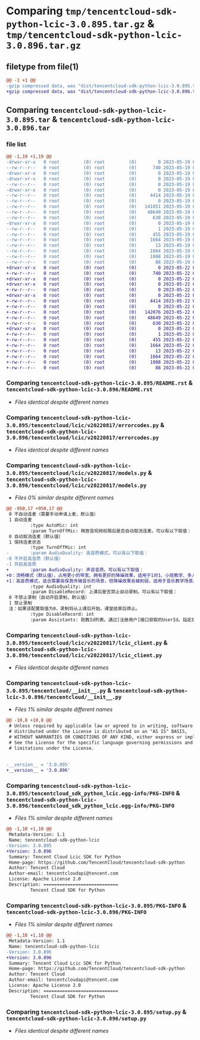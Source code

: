 # Comparing `tmp/tencentcloud-sdk-python-lcic-3.0.895.tar.gz` & `tmp/tencentcloud-sdk-python-lcic-3.0.896.tar.gz`

## filetype from file(1)

```diff
@@ -1 +1 @@
-gzip compressed data, was "dist/tencentcloud-sdk-python-lcic-3.0.895.tar", last modified: Fri May 19 02:54:20 2023, max compression
+gzip compressed data, was "dist/tencentcloud-sdk-python-lcic-3.0.896.tar", last modified: Mon May 22 00:26:32 2023, max compression
```

## Comparing `tencentcloud-sdk-python-lcic-3.0.895.tar` & `tencentcloud-sdk-python-lcic-3.0.896.tar`

### file list

```diff
@@ -1,19 +1,19 @@
-drwxr-xr-x   0 root         (0) root         (0)        0 2023-05-19 02:54:20.000000 tencentcloud-sdk-python-lcic-3.0.895/
--rw-r--r--   0 root         (0) root         (0)      740 2023-05-19 02:54:20.000000 tencentcloud-sdk-python-lcic-3.0.895/README.rst
-drwxr-xr-x   0 root         (0) root         (0)        0 2023-05-19 02:54:20.000000 tencentcloud-sdk-python-lcic-3.0.895/tencentcloud/
-drwxr-xr-x   0 root         (0) root         (0)        0 2023-05-19 02:54:20.000000 tencentcloud-sdk-python-lcic-3.0.895/tencentcloud/lcic/
--rw-r--r--   0 root         (0) root         (0)        0 2023-05-19 02:54:20.000000 tencentcloud-sdk-python-lcic-3.0.895/tencentcloud/lcic/__init__.py
-drwxr-xr-x   0 root         (0) root         (0)        0 2023-05-19 02:54:20.000000 tencentcloud-sdk-python-lcic-3.0.895/tencentcloud/lcic/v20220817/
--rw-r--r--   0 root         (0) root         (0)     4414 2023-05-19 02:54:20.000000 tencentcloud-sdk-python-lcic-3.0.895/tencentcloud/lcic/v20220817/errorcodes.py
--rw-r--r--   0 root         (0) root         (0)        0 2023-05-19 02:54:20.000000 tencentcloud-sdk-python-lcic-3.0.895/tencentcloud/lcic/v20220817/__init__.py
--rw-r--r--   0 root         (0) root         (0)   141851 2023-05-19 02:54:20.000000 tencentcloud-sdk-python-lcic-3.0.895/tencentcloud/lcic/v20220817/models.py
--rw-r--r--   0 root         (0) root         (0)    48649 2023-05-19 02:54:20.000000 tencentcloud-sdk-python-lcic-3.0.895/tencentcloud/lcic/v20220817/lcic_client.py
--rw-r--r--   0 root         (0) root         (0)      630 2023-05-19 02:54:20.000000 tencentcloud-sdk-python-lcic-3.0.895/tencentcloud/__init__.py
-drwxr-xr-x   0 root         (0) root         (0)        0 2023-05-19 02:54:20.000000 tencentcloud-sdk-python-lcic-3.0.895/tencentcloud_sdk_python_lcic.egg-info/
--rw-r--r--   0 root         (0) root         (0)        1 2023-05-19 02:54:20.000000 tencentcloud-sdk-python-lcic-3.0.895/tencentcloud_sdk_python_lcic.egg-info/dependency_links.txt
--rw-r--r--   0 root         (0) root         (0)      455 2023-05-19 02:54:20.000000 tencentcloud-sdk-python-lcic-3.0.895/tencentcloud_sdk_python_lcic.egg-info/SOURCES.txt
--rw-r--r--   0 root         (0) root         (0)     1664 2023-05-19 02:54:20.000000 tencentcloud-sdk-python-lcic-3.0.895/tencentcloud_sdk_python_lcic.egg-info/PKG-INFO
--rw-r--r--   0 root         (0) root         (0)       13 2023-05-19 02:54:20.000000 tencentcloud-sdk-python-lcic-3.0.895/tencentcloud_sdk_python_lcic.egg-info/top_level.txt
--rw-r--r--   0 root         (0) root         (0)     1664 2023-05-19 02:54:20.000000 tencentcloud-sdk-python-lcic-3.0.895/PKG-INFO
--rw-r--r--   0 root         (0) root         (0)     1008 2023-05-19 02:54:20.000000 tencentcloud-sdk-python-lcic-3.0.895/setup.py
--rw-r--r--   0 root         (0) root         (0)       88 2023-05-19 02:54:20.000000 tencentcloud-sdk-python-lcic-3.0.895/setup.cfg
+drwxr-xr-x   0 root         (0) root         (0)        0 2023-05-22 00:26:32.000000 tencentcloud-sdk-python-lcic-3.0.896/
+-rw-r--r--   0 root         (0) root         (0)      740 2023-05-22 00:26:32.000000 tencentcloud-sdk-python-lcic-3.0.896/README.rst
+drwxr-xr-x   0 root         (0) root         (0)        0 2023-05-22 00:26:32.000000 tencentcloud-sdk-python-lcic-3.0.896/tencentcloud/
+drwxr-xr-x   0 root         (0) root         (0)        0 2023-05-22 00:26:32.000000 tencentcloud-sdk-python-lcic-3.0.896/tencentcloud/lcic/
+-rw-r--r--   0 root         (0) root         (0)        0 2023-05-22 00:26:32.000000 tencentcloud-sdk-python-lcic-3.0.896/tencentcloud/lcic/__init__.py
+drwxr-xr-x   0 root         (0) root         (0)        0 2023-05-22 00:26:32.000000 tencentcloud-sdk-python-lcic-3.0.896/tencentcloud/lcic/v20220817/
+-rw-r--r--   0 root         (0) root         (0)     4414 2023-05-22 00:26:32.000000 tencentcloud-sdk-python-lcic-3.0.896/tencentcloud/lcic/v20220817/errorcodes.py
+-rw-r--r--   0 root         (0) root         (0)        0 2023-05-22 00:26:32.000000 tencentcloud-sdk-python-lcic-3.0.896/tencentcloud/lcic/v20220817/__init__.py
+-rw-r--r--   0 root         (0) root         (0)   142076 2023-05-22 00:26:32.000000 tencentcloud-sdk-python-lcic-3.0.896/tencentcloud/lcic/v20220817/models.py
+-rw-r--r--   0 root         (0) root         (0)    48649 2023-05-22 00:26:32.000000 tencentcloud-sdk-python-lcic-3.0.896/tencentcloud/lcic/v20220817/lcic_client.py
+-rw-r--r--   0 root         (0) root         (0)      630 2023-05-22 00:26:32.000000 tencentcloud-sdk-python-lcic-3.0.896/tencentcloud/__init__.py
+drwxr-xr-x   0 root         (0) root         (0)        0 2023-05-22 00:26:32.000000 tencentcloud-sdk-python-lcic-3.0.896/tencentcloud_sdk_python_lcic.egg-info/
+-rw-r--r--   0 root         (0) root         (0)        1 2023-05-22 00:26:32.000000 tencentcloud-sdk-python-lcic-3.0.896/tencentcloud_sdk_python_lcic.egg-info/dependency_links.txt
+-rw-r--r--   0 root         (0) root         (0)      455 2023-05-22 00:26:32.000000 tencentcloud-sdk-python-lcic-3.0.896/tencentcloud_sdk_python_lcic.egg-info/SOURCES.txt
+-rw-r--r--   0 root         (0) root         (0)     1664 2023-05-22 00:26:32.000000 tencentcloud-sdk-python-lcic-3.0.896/tencentcloud_sdk_python_lcic.egg-info/PKG-INFO
+-rw-r--r--   0 root         (0) root         (0)       13 2023-05-22 00:26:32.000000 tencentcloud-sdk-python-lcic-3.0.896/tencentcloud_sdk_python_lcic.egg-info/top_level.txt
+-rw-r--r--   0 root         (0) root         (0)     1664 2023-05-22 00:26:32.000000 tencentcloud-sdk-python-lcic-3.0.896/PKG-INFO
+-rw-r--r--   0 root         (0) root         (0)     1008 2023-05-22 00:26:32.000000 tencentcloud-sdk-python-lcic-3.0.896/setup.py
+-rw-r--r--   0 root         (0) root         (0)       88 2023-05-22 00:26:32.000000 tencentcloud-sdk-python-lcic-3.0.896/setup.cfg
```

### Comparing `tencentcloud-sdk-python-lcic-3.0.895/README.rst` & `tencentcloud-sdk-python-lcic-3.0.896/README.rst`

 * *Files identical despite different names*

### Comparing `tencentcloud-sdk-python-lcic-3.0.895/tencentcloud/lcic/v20220817/errorcodes.py` & `tencentcloud-sdk-python-lcic-3.0.896/tencentcloud/lcic/v20220817/errorcodes.py`

 * *Files identical despite different names*

### Comparing `tencentcloud-sdk-python-lcic-3.0.895/tencentcloud/lcic/v20220817/models.py` & `tencentcloud-sdk-python-lcic-3.0.896/tencentcloud/lcic/v20220817/models.py`

 * *Files 0% similar despite different names*

```diff
@@ -950,17 +950,17 @@
 0 不自动连麦（需要手动申请上麦，默认值）
 1 自动连麦
         :type AutoMic: int
         :param TurnOffMic: 释放音视频权限后是否自动取消连麦。可以有以下取值：
 0 自动取消连麦（默认值）
 1 保持连麦状态
         :type TurnOffMic: int
-        :param AudioQuality: 高音质模式。可以有以下取值：
-0 不开启高音质（默认值）
-1 开启高音质
+        :param AudioQuality: 声音音质。可以有以下取值：
+0：流畅模式（默认值），占用更小的带宽、拥有更好的降噪效果，适用于1对1、小班教学、多人音视频会议等场景。
+1：高音质模式，适合需要高保真传输音乐的场景，但降噪效果会被削弱，适用于音乐教学场景。
         :type AudioQuality: int
         :param DisableRecord: 上课后是否禁止自动录制。可以有以下取值：
 0 不禁止录制（自动开启录制，默认值）
 1 禁止录制
 注：如果该配置取值为0，录制将从上课后开始，课堂结束后停止。
         :type DisableRecord: int
         :param Assistants: 助教Id列表。通过[注册用户]接口获取的UserId。指定后该用户在房间内拥有助教权限。
```

### Comparing `tencentcloud-sdk-python-lcic-3.0.895/tencentcloud/lcic/v20220817/lcic_client.py` & `tencentcloud-sdk-python-lcic-3.0.896/tencentcloud/lcic/v20220817/lcic_client.py`

 * *Files identical despite different names*

### Comparing `tencentcloud-sdk-python-lcic-3.0.895/tencentcloud/__init__.py` & `tencentcloud-sdk-python-lcic-3.0.896/tencentcloud/__init__.py`

 * *Files 1% similar despite different names*

```diff
@@ -10,8 +10,8 @@
 # Unless required by applicable law or agreed to in writing, software
 # distributed under the License is distributed on an "AS IS" BASIS,
 # WITHOUT WARRANTIES OR CONDITIONS OF ANY KIND, either express or implied.
 # See the License for the specific language governing permissions and
 # limitations under the License.
 
 
-__version__ = '3.0.895'
+__version__ = '3.0.896'
```

### Comparing `tencentcloud-sdk-python-lcic-3.0.895/tencentcloud_sdk_python_lcic.egg-info/PKG-INFO` & `tencentcloud-sdk-python-lcic-3.0.896/tencentcloud_sdk_python_lcic.egg-info/PKG-INFO`

 * *Files 1% similar despite different names*

```diff
@@ -1,10 +1,10 @@
 Metadata-Version: 1.1
 Name: tencentcloud-sdk-python-lcic
-Version: 3.0.895
+Version: 3.0.896
 Summary: Tencent Cloud Lcic SDK for Python
 Home-page: https://github.com/TencentCloud/tencentcloud-sdk-python
 Author: Tencent Cloud
 Author-email: tencentcloudapi@tencent.com
 License: Apache License 2.0
 Description: ============================
         Tencent Cloud SDK for Python
```

### Comparing `tencentcloud-sdk-python-lcic-3.0.895/PKG-INFO` & `tencentcloud-sdk-python-lcic-3.0.896/PKG-INFO`

 * *Files 1% similar despite different names*

```diff
@@ -1,10 +1,10 @@
 Metadata-Version: 1.1
 Name: tencentcloud-sdk-python-lcic
-Version: 3.0.895
+Version: 3.0.896
 Summary: Tencent Cloud Lcic SDK for Python
 Home-page: https://github.com/TencentCloud/tencentcloud-sdk-python
 Author: Tencent Cloud
 Author-email: tencentcloudapi@tencent.com
 License: Apache License 2.0
 Description: ============================
         Tencent Cloud SDK for Python
```

### Comparing `tencentcloud-sdk-python-lcic-3.0.895/setup.py` & `tencentcloud-sdk-python-lcic-3.0.896/setup.py`

 * *Files identical despite different names*

